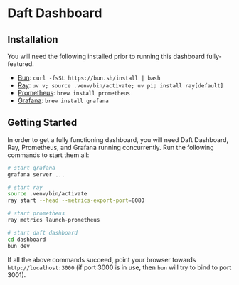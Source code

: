 # Daft Dashboard

## Installation

You will need the following installed prior to running this dashboard fully-featured.

- [Bun](https://bun.sh): `curl -fsSL https://bun.sh/install | bash`
- [Ray](https://www.ray.io): `uv v; source .venv/bin/activate; uv pip install ray[default]`
- [Prometheus](https://prometheus.io): `brew install prometheus`
- [Grafana](https://grafana.com): `brew install grafana`

## Getting Started

In order to get a fully functioning dashboard, you will need Daft Dashboard, Ray, Prometheus, and Grafana running concurrently.
Run the following commands to start them all:

```sh
# start grafana
grafana server ...

# start ray
source .venv/bin/activate
ray start --head --metrics-export-port=8080

# start prometheus
ray metrics launch-prometheus

# start daft dashboard
cd dashboard
bun dev
```

If all the above commands succeed, point your browser towards `http://localhost:3000` (if port 3000 is in use, then `bun` will try to bind to port 3001).

